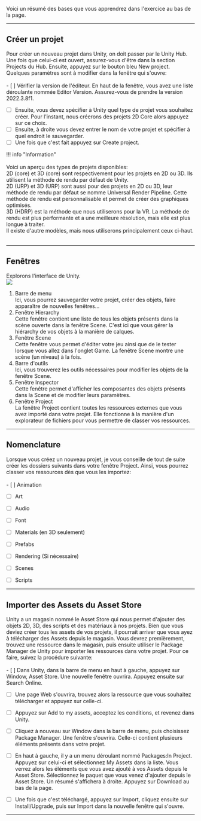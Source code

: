 

Voici un résumé des bases que vous apprendrez dans l'exercice au bas de la page.   


***  

## Créer un projet
Pour créer un nouveau projet dans Unity, on doit passer par le Unity Hub. Une fois que celui-ci est ouvert, assurez-vous d'être dans la section Projects du Hub. Ensuite, appuyez sur le bouton bleu New project.   
Quelques paramètres sont à modifier dans la fenêtre qui s'ouvre:   
<br>- [ ] Vérifier la version de l'éditeur. En haut de la fenêtre, vous avez une liste déroulante nommée Editor Version. Assurez-vous de prendre la version 2022.3.8f1.
- [ ] Ensuite, vous devez spécifier à Unity quel type de projet vous souhaitez créer. Pour l'instant, nous créerons des projets 2D Core alors appuyez sur ce choix.
- [ ] Ensuite, à droite vous devez entrer le nom de votre projet et spécifier à quel endroit le sauvegarder.
- [ ] Une fois que c'est fait appuyez sur Create project.

!!! info "Information"<br><br>       Voici un aperçu des types de projets disponibles:    
    2D (core) et 3D (core) sont respectivement pour les projets en 2D ou 3D. Ils utilisent la méthode de rendu par défaut de Unity.   
    2D (URP) et 3D (URP) sont aussi pour des projets en 2D ou 3D, leur méthode de rendu par défaut se nomme Universal Render Pipeline. Cette méthode de rendu est personnalisable et permet de créer des graphiques optimisés.   
    3D (HDRP) est la méthode que nous utiliserons pour la VR. La méthode de rendu est plus performante et a une meilleure résolution, mais elle est plus longue à traiter.   
    Il existe d'autre modèles, mais nous utiliserons principalement ceux ci-haut.   
<br>

***  

## Fenêtres
Explorons l'interface de Unity.   
<img src="images/schema.jpg">
1. Barre de menu <br>
    Ici, vous pourrez sauvegarder votre projet, créer des objets, faire apparaître de nouvelles fenêtres...   
2. Fenêtre Hierarchy <br>
    Cette fenêtre contient une liste de tous les objets présents dans la scène ouverte dans la fenêtre Scene. C'est ici que vous gérer la hiérarchy de vos objets à la manière de calques.   
3. Fenêtre Scene <br>
    Cette fenêtre vous permet d'éditer votre jeu ainsi que de le tester lorsque vous allez dans l'onglet Game. La fenêtre Scene montre une scène (un niveau) à la fois.   
4. Barre d'outils <br>
    Ici, vous trouverez les outils nécessaires pour modifier les objets de la fenêtre Scene.   
5. Fenêtre Inspector <br>
    Cette fenêtre permet d'afficher les composantes des objets présents dans la Scene et de modifier leurs paramètres.   
6. Fenêtre Project <br>
    La fenêtre Project contient toutes les ressources externes que vous avez importé dans votre projet. Elle fonctionne à la manière d'un explorateur de fichiers pour vous permettre de classer vos ressources.   
***  


## Nomenclature
Lorsque vous créez un nouveau projet, je vous conseille de tout de suite créer les dossiers suivants dans votre fenêtre Project. Ainsi, vous pourrez classer vos ressources dès que vous les importez:   
<br>- [ ] Animation
- [ ] Art
- [ ] Audio
- [ ] Font
- [ ] Materials (en 3D seulement)
- [ ] Prefabs
- [ ] Rendering (Si nécessaire)
- [ ] Scenes
- [ ] Scripts 


***  


## Importer des Assets du Asset Store
Unity a un magasin nommé le Asset Store qui nous permet d'ajouter des objets 2D, 3D, des scripts et des matériaux à nos projets. Bien que vous deviez créer tous les assets de vos projets, il pourrait arriver que vous ayez à télécharger des Assets depuis le magasin. Vous devrez premièrement, trouvez une ressource dans le magasin, puis ensuite utiliser le Package Manager de Unity pour importer les ressources dans votre projet. Pour ce faire, suivez la procédure suivante:   
<br>- [ ] Dans Unity, dans la barre de menu en haut à gauche, appuyez sur Window, Asset Store. Une nouvelle fenêtre ouvrira. Appuyez ensuite sur Search Online.
- [ ] Une page Web s'ouvrira, trouvez alors la ressource que vous souhaitez télécharger et appuyez sur celle-ci.
- [ ] Appuyez sur Add to my assets, acceptez les conditions, et revenez dans Unity.
- [ ] Cliquez à nouveau sur Window dans la barre de menu, puis choisissez Package Manager. Une fenêtre s'ouvrira. Celle-ci contient plusieurs éléments présents dans votre projet.
- [ ] En haut à gauche, il y a un menu déroulant nommé Packages:In Project. Appuyez sur celui-ci et sélectionnez My Assets dans la liste. Vous verrez alors les éléments que vous avez ajouté à vos Assets depuis le Asset Store. Sélectionnez le paquet que vous venez d'ajouter depuis le Asset Store. Un résumé s'affichera à droite. Appuyez sur Download au bas de la page.
- [ ] Une fois que c'est téléchargé, appuyez sur Import, cliquez ensuite sur Install/Upgrade, puis sur Import dans la nouvelle fenêtre qui s'ouvre.


***  


<exercice href="exercices/intro/"></exercice>